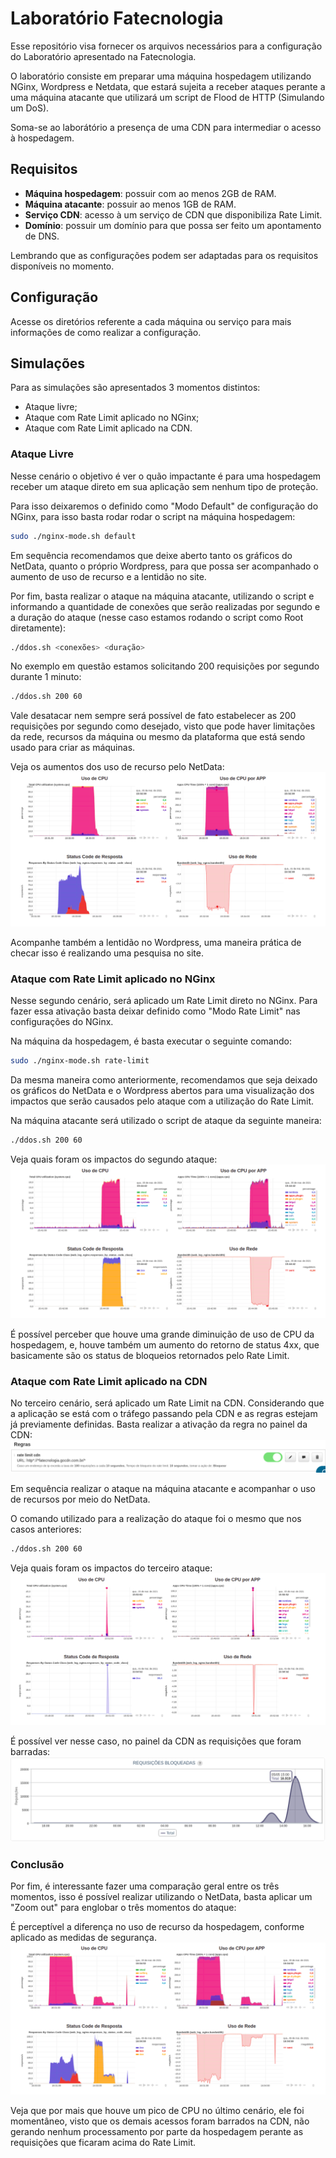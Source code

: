 # Laboratório Fatecnologia

Esse repositório visa fornecer os arquivos necessários para a configuração do Laboratório apresentado na Fatecnologia.

O laboratório consiste em preparar uma máquina hospedagem utilizando NGinx, Wordpress e Netdata, que estará sujeita a receber ataques perante a uma máquina atacante que utilizará um script de Flood de HTTP (Simulando um DoS).

Soma-se ao laborátório a presença de uma CDN para intermediar o acesso à hospedagem.

## Requisitos
- **Máquina hospedagem**: possuir com ao menos 2GB de RAM.
- **Máquina atacante**: possuir ao menos 1GB de RAM.
- **Serviço CDN**: acesso à um serviço de CDN que disponibiliza Rate Limit.
- **Domínio**: possuir um domínio para que possa ser feito um apontamento de DNS.

Lembrando que as configurações podem ser adaptadas para os requisitos disponíveis no momento.

## Configuração
Acesse os diretórios referente a cada máquina ou serviço para mais informações de como realizar a configuração.

## Simulações
Para as simulações são apresentados 3 momentos distintos:
- Ataque livre;
- Ataque com Rate Limit aplicado no NGinx;
- Ataque com Rate Limit aplicado na CDN.

### Ataque Livre
Nesse cenário o objetivo é ver o quão impactante é para uma hospedagem receber um ataque direto em sua aplicação sem nenhum tipo de proteção.

Para isso deixaremos o definido como "Modo Default" de configuração do NGinx, para isso basta rodar rodar o script na máquina hospedagem:

```bash
sudo ./nginx-mode.sh default
```

Em sequência recomendamos que deixe aberto tanto os gráficos do NetData, quanto o próprio Wordpress, para que possa ser acompanhado o aumento de uso de recurso e a lentidão no site.

Por fim, basta realizar o ataque na máquina atacante, utilizando o script e informando a quantidade de conexões que serão realizadas por segundo e a duração do ataque (nesse caso estamos rodando o script como Root diretamente):

```bash
./ddos.sh <conexões> <duração>
```

No exemplo em questão estamos solicitando 200 requisições por segundo durante 1 minuto:
```bash
./ddos.sh 200 60
```

Vale desatacar nem sempre será possível de fato estabelecer as 200 requisições por segundo como desejado, visto que pode haver limitações da rede, recursos da máquina ou mesmo da plataforma que está sendo usado para criar as máquinas.

Veja os aumentos dos uso de recurso pelo NetData:
![ataque-livre](./imgs/ataque-livre.png)

Acompanhe também a lentidão no Wordpress, uma maneira prática de checar isso é realizando uma pesquisa no site.

### Ataque com Rate Limit aplicado no NGinx
Nesse segundo cenário, será aplicado um Rate Limit direto no NGinx. Para fazer essa ativação basta deixar definido como "Modo Rate Limit" nas configurações do NGinx.

Na máquina da hospedagem, é basta executar o seguinte comando:
```bash
sudo ./nginx-mode.sh rate-limit
```

Da mesma maneira como anteriormente, recomendamos que seja deixado os gráficos do NetData e o Wordpress abertos para uma visualização dos impactos que serão causados pelo ataque com a utilização do Rate Limit.

Na máquina atacante será utilizado o script de ataque da seguinte maneira:
```bash
./ddos.sh 200 60
```

Veja quais foram os impactos do segundo ataque:
![rl-nginx](./imgs/rl-nginx.png)

É possível perceber que houve uma grande diminuição de uso de CPU da hospedagem, e, houve também um aumento do retorno de status 4xx, que basicamente são os status de bloqueios retornados pelo Rate Limit.

### Ataque com Rate Limit aplicado na CDN
No terceiro cenário, será aplicado um Rate Limit na CDN. Considerando que a aplicação se está com o tráfego passando pela CDN e as regras estejam já previamente definidas. Basta realizar a ativação da regra no painel da CDN:
![rl-gocache-ativacao](./imgs/rl-gocache-ativacao.png)

Em sequência realizar o ataque na máquina atacante e acompanhar o uso de recursos por meio do NetData.

O comando utilizado para a realização do ataque foi o mesmo que nos casos anteriores:
```bash
./ddos.sh 200 60
```

Veja quais foram os impactos do terceiro ataque:
![rl-gocache](./imgs/rl-gocache.png)

É possível ver nesse caso, no painel da CDN as requisições que foram barradas:
![rl-analytics-gocache](./imgs/rl-analytics-gocache.png)

### Conclusão
Por fim, é interessante fazer uma comparação geral entre os três momentos, isso é possível realizar utilizando o NetData, basta aplicar um "Zoom out" para englobar o três momentos do ataque:

É perceptível a diferença no uso de recurso da hospedagem, conforme aplicado as medidas de segurança.
![tres-ataques](./imgs/tres-ataques.png)

Veja que por mais que houve um pico de CPU no último cenário, ele foi momentâneo, visto que os demais acessos foram barrados na CDN, não gerando nenhum processamento por parte da hospedagem perante as requisições que ficaram acima do Rate Limit.